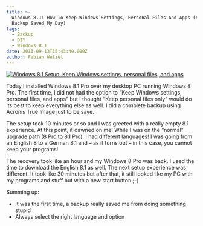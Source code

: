 ```yaml
---
title: >-
  Windows 8.1: How To Keep Windows Settings, Personal Files And Apps (And How
  Backup Saved My Day)
tags:
  - Backup
  - DIY
  - Windows 8.1
date: 2013-09-13T15:43:49.000Z
author: Fabian Wetzel
---
```


[![Windows 8.1 Setup: Keep Windows settings, personal files, and apps](https://az275061.vo.msecnd.net/blogmedia/2013/09/windows81howtokeepwindowssettingspersonalfilesandapps_thumb.png "Windows 8.1 Setup: Keep Windows settings, personal files, and apps")](https://az275061.vo.msecnd.net/blogmedia/2013/09/windows81howtokeepwindowssettingspersonalfilesandapps.png)   

Today I installed Windows 8.1 Pro over my desktop PC running Windows 8 Pro. The first time, I did not had the option to “Keep Windows settings, personal files, and apps” but I thought “Keep personal files only” would do its best to keep everything else as well. I did a complete backup using Acronis True Image just to be save.

The setup took 10 minutes or so and I was greeted with a really empty 8.1 experience. At this point, it dawned on me! While I was on the “normal” upgrade path (8 Pro to 8.1 Pro), I had different languages! I was going from an English 8 to a German 8.1 and – as it turns out – in this case, you cannot keep your programs!

The recovery took like an hour and my Windows 8 Pro was back. I used the time to download the English 8.1 as well. The next setup experience was different. It took like 30 minutes but after that, it still looked like my PC with my programs and stuff but with a new start button ;-)

Summing up:

*   It was the first time, a backup really saved me from doing something stupid
*   Always select the right language and option


